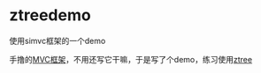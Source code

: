 # ztreedemo
使用simvc框架的一个demo

手撸的[MVC框架](https://github.com/nekolr/simvc)，不用还写它干嘛，于是写了个demo，练习使用[ztree](https://github.com/zTree/zTree_v3)



